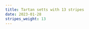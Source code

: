 ```yaml
---
title: Tartan setts with 13 stripes
date: 2023-01-28
stripes_weight: 13
---
```

<no value>

<no value>
